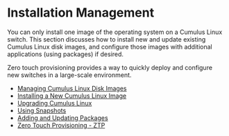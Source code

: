 # Installation Management

You can only install one image of the operating system on a Cumulus
Linux switch. This section discusses how to install new and update
existing Cumulus Linux disk images, and configure those images with
additional applications (using packages) if desired.

Zero touch provisioning provides a way to quickly deploy and configure
new switches in a large-scale environment.

-   [Managing Cumulus Linux Disk
    Images](Managing_Cumulus_Linux_Disk_Images)
-   [Installing a New Cumulus Linux
    Image](Installing_a_New_Cumulus_Linux_Image)
-   [Upgrading Cumulus Linux](Upgrading_Cumulus_Linux)
-   [Using Snapshots](Using_Snapshots)
-   [Adding and Updating Packages](Adding_and_Updating_Packages)
-   [Zero Touch Provisioning - ZTP](Zero_Touch_Provisioning_-_ZTP)
